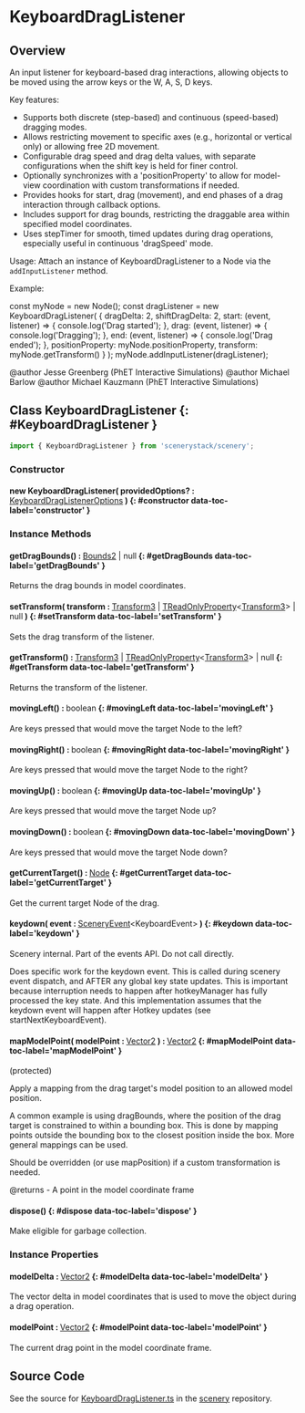 # KeyboardDragListener

## Overview

An input listener for keyboard-based drag interactions, allowing objects to be moved using the arrow keys or
the W, A, S, D keys.

Key features:
- Supports both discrete (step-based) and continuous (speed-based) dragging modes.
- Allows restricting movement to specific axes (e.g., horizontal or vertical only) or allowing free 2D movement.
- Configurable drag speed and drag delta values, with separate configurations when the shift key is held for
  finer control.
- Optionally synchronizes with a 'positionProperty' to allow for model-view coordination with custom transformations
  if needed.
- Provides hooks for start, drag (movement), and end phases of a drag interaction through callback options.
- Includes support for drag bounds, restricting the draggable area within specified model coordinates.
- Uses stepTimer for smooth, timed updates during drag operations, especially useful in continuous 'dragSpeed'
  mode.

Usage:
Attach an instance of KeyboardDragListener to a Node via the `addInputListener` method.

Example:

  const myNode = new Node();
  const dragListener = new KeyboardDragListener( {
    dragDelta: 2,
    shiftDragDelta: 2,
    start: (event, listener) =&gt; { console.log('Drag started'); },
    drag: (event, listener) =&gt; { console.log('Dragging'); },
    end: (event, listener) =&gt; { console.log('Drag ended'); },
    positionProperty: myNode.positionProperty,
    transform: myNode.getTransform()
  } );
  myNode.addInputListener(dragListener);

@author Jesse Greenberg (PhET Interactive Simulations)
@author Michael Barlow
@author Michael Kauzmann (PhET Interactive Simulations)

## Class KeyboardDragListener {: #KeyboardDragListener }


```js
import { KeyboardDragListener } from 'scenerystack/scenery';
```
### Constructor

#### new KeyboardDragListener( providedOptions? : <span style="font-weight: 400;">[KeyboardDragListenerOptions](../scenery/KeyboardDragListener.md#KeyboardDragListenerOptions)</span> ) {: #constructor data-toc-label='constructor' }

### Instance Methods

#### getDragBounds() : <span style="font-weight: 400;">[Bounds2](../dot/Bounds2.md) | <span style="color: hsla(calc(var(--md-hue) + 180deg),80%,40%,1);">null</span></span> {: #getDragBounds data-toc-label='getDragBounds' }

Returns the drag bounds in model coordinates.

#### setTransform( transform : <span style="font-weight: 400;">[Transform3](../dot/Transform3.md) | [TReadOnlyProperty](../axon/TReadOnlyProperty.md)&lt;[Transform3](../dot/Transform3.md)&gt; | <span style="color: hsla(calc(var(--md-hue) + 180deg),80%,40%,1);">null</span></span> ) {: #setTransform data-toc-label='setTransform' }

Sets the drag transform of the listener.

#### getTransform() : <span style="font-weight: 400;">[Transform3](../dot/Transform3.md) | [TReadOnlyProperty](../axon/TReadOnlyProperty.md)&lt;[Transform3](../dot/Transform3.md)&gt; | <span style="color: hsla(calc(var(--md-hue) + 180deg),80%,40%,1);">null</span></span> {: #getTransform data-toc-label='getTransform' }

Returns the transform of the listener.

#### movingLeft() : <span style="font-weight: 400;"><span style="color: hsla(calc(var(--md-hue) + 180deg),80%,40%,1);">boolean</span></span> {: #movingLeft data-toc-label='movingLeft' }

Are keys pressed that would move the target Node to the left?

#### movingRight() : <span style="font-weight: 400;"><span style="color: hsla(calc(var(--md-hue) + 180deg),80%,40%,1);">boolean</span></span> {: #movingRight data-toc-label='movingRight' }

Are keys pressed that would move the target Node to the right?

#### movingUp() : <span style="font-weight: 400;"><span style="color: hsla(calc(var(--md-hue) + 180deg),80%,40%,1);">boolean</span></span> {: #movingUp data-toc-label='movingUp' }

Are keys pressed that would move the target Node up?

#### movingDown() : <span style="font-weight: 400;"><span style="color: hsla(calc(var(--md-hue) + 180deg),80%,40%,1);">boolean</span></span> {: #movingDown data-toc-label='movingDown' }

Are keys pressed that would move the target Node down?

#### getCurrentTarget() : <span style="font-weight: 400;">[Node](../scenery/Node.md)</span> {: #getCurrentTarget data-toc-label='getCurrentTarget' }

Get the current target Node of the drag.

#### keydown( event : <span style="font-weight: 400;">[SceneryEvent](../scenery/SceneryEvent.md)&lt;KeyboardEvent&gt;</span> ) {: #keydown data-toc-label='keydown' }

Scenery internal. Part of the events API. Do not call directly.

Does specific work for the keydown event. This is called during scenery event dispatch, and AFTER any global
key state updates. This is important because interruption needs to happen after hotkeyManager has fully processed
the key state. And this implementation assumes that the keydown event will happen after Hotkey updates
(see startNextKeyboardEvent).

#### mapModelPoint( modelPoint : <span style="font-weight: 400;">[Vector2](../dot/Vector2.md)</span> ) : <span style="font-weight: 400;">[Vector2](../dot/Vector2.md)</span> {: #mapModelPoint data-toc-label='mapModelPoint' }

(protected)

Apply a mapping from the drag target's model position to an allowed model position.

A common example is using dragBounds, where the position of the drag target is constrained to within a bounding
box. This is done by mapping points outside the bounding box to the closest position inside the box. More
general mappings can be used.

Should be overridden (or use mapPosition) if a custom transformation is needed.

@returns - A point in the model coordinate frame

#### dispose() {: #dispose data-toc-label='dispose' }

Make eligible for garbage collection.

### Instance Properties

#### modelDelta : <span style="font-weight: 400;">[Vector2](../dot/Vector2.md)</span> {: #modelDelta data-toc-label='modelDelta' }

The vector delta in model coordinates that is used to move the object during a drag operation.

#### modelPoint : <span style="font-weight: 400;">[Vector2](../dot/Vector2.md)</span> {: #modelPoint data-toc-label='modelPoint' }

The current drag point in the model coordinate frame.



## Source Code

See the source for [KeyboardDragListener.ts](https://github.com/phetsims/scenery/blob/main/js/listeners/KeyboardDragListener.ts) in the [scenery](https://github.com/phetsims/scenery) repository.

